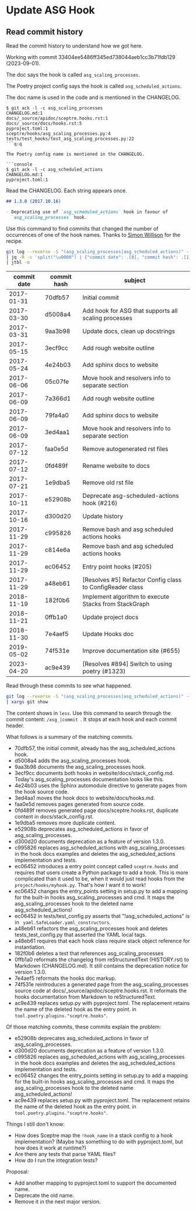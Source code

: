 # Update ASG Hook

## Read commit history

Read the commit history to understand how we got here.

Working with commit 33404ee5486ff345ed738044aeb1cc3b71fdb129 (2023-09-01).

The doc says the hook is called `asg_scaling_processes`.

The Poetry project config says the hook is called `asg_scheduled_actions`.

The doc name is used in the code and is mentioned in the CHANGELOG.

```console
$ git ack -l -c asg_scaling_processes
CHANGELOG.md:1
docs/_source/apidoc/sceptre.hooks.rst:1
docs/_source/docs/hooks.rst:5
pyproject.toml:1
sceptre/hooks/asg_scaling_processes.py:4
tests/test_hooks/test_asg_scaling_processes.py:22
```q:q

The Poetry config name is mentioned in the CHANGELOG.

```console
$ git ack -l -c asg_scheduled_actions
CHANGELOG.md:1
pyproject.toml:1
```

Read the CHANGELOG. Each string appears once.

```markdown
## 1.3.0 (2017.10.16)

- Deprecating use of `asg_scheduled_actions` hook in favour of
  `asg_scaling_processes` hook.
```

Use this command to find commits that changed the number of occurrences of one of the hook names. Thanks to [Simon Willison](https://til.simonwillison.net/jq/git-log-json) for the recipe.

```bash
git log --reverse -S "(asg_scaling_processes|asg_scheduled_actions)" --pickaxe-regex --format="%cs%x00%h%x00%s" \
| jq -R -c 'split("\u0000") | {"commit date": .[0], "commit hash": .[1], "subject": .[2]}' \
| jtbl -m
```

<!-- vale off -->
| commit date | commit hash | subject                                                   |
|-------------|-------------|-----------------------------------------------------------|
| 2017-01-31  | 70dfb57     | Initial commit                                            |
| 2017-03-30  | d5008a4     | Add hook for ASG that supports all scaling processes      |
| 2017-03-31  | 9aa3b98     | Update docs, clean up docstrings                          |
| 2017-05-15  | 3ecf9cc     | Add rough website outline                                 |
| 2017-05-24  | 4e24b03     | Add sphinx docs to website                                |
| 2017-06-06  | 05c07fe     | Move hook and resolvers info to separate section          |
| 2017-06-09  | 7a366d1     | Add rough website outline                                 |
| 2017-06-09  | 79fa4a0     | Add sphinx docs to website                                |
| 2017-06-09  | 3ed4aa1     | Move hook and resolvers info to separate section          |
| 2017-07-12  | faa0e5d     | Remove autogenerated rst files                            |
| 2017-07-12  | 0fd489f     | Rename website to docs                                    |
| 2017-07-21  | 1e9dba5     | Remove old rst file                                       |
| 2017-10-11  | e52908b     | Deprecate asg-scheduled-actions hook (#216)               |
| 2017-10-16  | d300d20     | Update history                                            |
| 2017-11-29  | c995826     | Remove bash and asg scheduled actions hooks               |
| 2017-11-29  | c814e6a     | Remove bash and asg scheduled actions hooks               |
| 2017-11-29  | ec06452     | Entry point hooks (#205)                                  |
| 2017-11-29  | a48eb61     | [Resolves #5] Refactor Config class to ConfigReader class |
| 2018-11-19  | 182f0b6     | Implement algorithm to execute Stacks from StackGraph     |
| 2018-11-21  | 0ffb1a0     | Update project docs                                       |
| 2018-11-30  | 7e4aef5     | Update Hooks doc                                          |
| 2019-05-02  | 74f531e     | Improve documentation site (#655)                         |
| 2023-04-20  | ac9e439     | [Resolves #894] Switch to using poetry (#1323)            |
<!-- vale on -->

Read through these commits to see what happened.

```bash
git log --reverse -S "(asg_scaling_processes|asg_scheduled_actions)" --pickaxe-regex --format="%h" \
| xargs git show
```

The content shows in `less`. Use this command to search through the commit content: `/asg_|commit `. It stops at each hook and each commit header.

What follows is a summary of the matching commits.

* 70dfb57, the initial commit, already has the asg_scheduled_actions hook.
* d5008a4 adds the asg_scaling_processes hook.
* 9aa3b98 documents the asg_scaling_processes hook.
* 3ecf9cc documents both hooks in website/docs/stack_config.md. Today's asg_scaling_processes documentation looks like this.
* 4e24b03 uses the Sphinx automodule directive to generate pages from the hook source code.
* 3ed4aa1 moves the hook docs to website/docs/hooks.md.
* faa0e5d removes pages generated from source code.
* 0fd489f removes generated page docs/sceptre.hooks.rst, duplicate content in docs/stack_config.rst.
* 1e9dba5 removes more duplicate content.
* e52908b deprecates asg_scheduled_actions in favor of asg_scaling_processes.
* d300d20 documents deprecation as a feature of version 1.3.0.
* c995826 replaces asg_scheduled_actions with asg_scaling_processes in the hook docs examples and deletes the asg_scheduled_actions implementation and tests.
* ec06452 introduces a entry point concept called `sceptre.hooks` and requires that users create a Python package to add a hook. This is more complicated than it used to be, when it would just read hooks from the `project/hooks/myhook.py`. That's how I want it to work!
* ec06452 changes the entry_points setting in setup.py to add a mapping for the built-in hooks asg_scaling_processes and cmd. It maps the asg_scaling_processes hook to the deleted name asg_scheduled_actions!
* ec06452 in tests/test_config.py asserts that "!asg_scheduled_actions" is in ` yaml.SafeLoader.yaml_constructors`.
* a48eb61 refactors the asg_scaling_processes hook and deletes tests_test_config.py that asserted the YAML local tags.
* a48eb61 requires that each hook class require stack object reference for instantiation.
* 182f0b6 deletes a test that references asg_scaling_processes
* 0ffb1a0 reformats the changelog from reStructuredText (HISTORY.rst) to Markdown (CHANGELOG.md). It still contains the deprecation notice for version 1.3.0.
* 7e4aef5 reformats the hooks doc markup.
* 74f531e reintroduces a generated page from the asg_scaling_processes source code at docs/_source/apidoc/sceptre.hooks.rst. It reformats the hooks documentation from Markdown to reStructuredText.
* ac9e439 replaces setup.py with pyproject.toml. The replacement retains the name of the deleted hook as the entry point. in `tool.poetry.plugins."sceptre.hooks"`.

Of those matching commits, these commits explain the problem:

* e52908b deprecates asg_scheduled_actions in favor of asg_scaling_processes.
* d300d20 documents deprecation as a feature of version 1.3.0.
* c995826 replaces asg_scheduled_actions with asg_scaling_processes in the hook docs examples and deletes the asg_scheduled_actions implementation and tests.
* ec06452 changes the entry_points setting in setup.py to add a mapping for the built-in hooks asg_scaling_processes and cmd. It maps the asg_scaling_processes hook to the deleted name asg_scheduled_actions!
* ac9e439 replaces setup.py with pyproject.toml. The replacement retains the name of the deleted hook as the entry point. in `tool.poetry.plugins."sceptre.hooks"`.

Things I still don't know:

* How does Sceptre map the `!hook_name` in a stack config to a hook implementation? (Maybe has something to do with pyproject.toml, but how does it work at runtime?)
* Are there any tests that parse YAML files?
* How do I run the integration tests?

Proposal:

* Add another mapping to pyproject.toml to support the documented name.
* Deprecate the old name.
* Remove it in the next major version.
